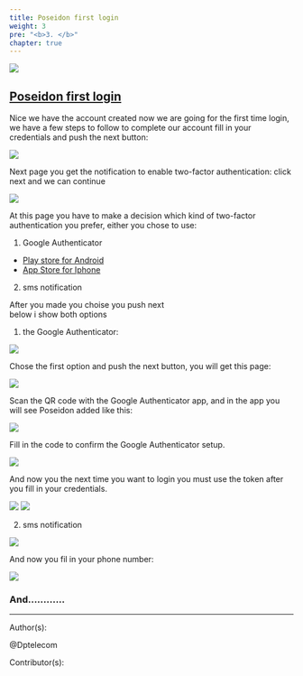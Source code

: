 ```yaml
---
title: Poseidon first login
weight: 3
pre: "<b>3. </b>"
chapter: true
---
```

![](/images_headers/Poseidon.png)


## [Poseidon first login](https://poseidon.pirl.io)


Nice we have the account created now we are going for the first time login,
we have a few steps to follow to complete our account
fill in your credentials and push the next button:

![](/PirlCloud/images/poseidon_login.jpg)


Next page you get the notification to enable two-factor authentication:
click next and we can continue 

![](/PirlCloud/images/twofactor.jpg)


At this page you have to make a decision which kind of two-factor authentication you prefer,
either you chose to use: 


1) Google Authenticator  
* [Play store for Android](https://play.google.com/store/apps/details?id=com.google.android.apps.authenticator2)  
* [App Store for Iphone](https://itunes.apple.com/us/app/google-authenticator/id388497605?mt=8)  

2) sms notification  

After you made you choise you push next  
below  i show both options


1) the Google Authenticator:


![](/PirlCloud/images/2fac_chose.jpg)


Chose the first option and push the next button,
you will get this page:


![](/PirlCloud/images/qrcode.jpg)


Scan the QR code with the Google Authenticator app,
and in the app you will see Poseidon added like this:


![](/PirlCloud/images/mobile.jpeg)

Fill in the code to confirm the Google Authenticator setup.


![](/PirlCloud/images/confirm.jpg)


And now you the next time you want to login you must use the token after you fill in your credentials.


![](/PirlCloud/images/logincred.jpg)
![](/PirlCloud/images/logintoken.jpg)


2) sms notification


![](/PirlCloud/images/optionsms.jpg)


And now you fil in your phone number:




![](/PirlCloud/images/phonenumber.jpg)


### And............




---
Author(s):


@Dptelecom


Contributor(s):

